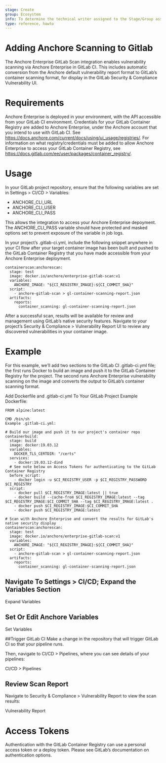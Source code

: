 ```yaml
---
stage: Create
group: Ecosystem
info: To determine the technical writer assigned to the Stage/Group associated with this page, see https://about.gitlab.com/handbook/engineering/ux/technical-writing/#designated-technical-writers
type: reference, howto
---
```


# Adding Anchore Scanning to Gitlab
The Anchore Enterprise GitLab Scan integration enables vulnerability scanning via Anchore Enterprise in GitLab CI. This includes automatic conversion from the Anchore default vulnerability report format to GitLab’s container scanning format, for display in the GitLab Security & Compliance Vulnerability UI.

# Requirements
Anchore Enterprise is deployed in your environment, with the API accessible from your GitLab CI environment.
Credentials for your GitLab Container Registry are added to Anchore Enterprise, under the Anchore account that you intend to use with GitLab CI. See https://docs.anchore.com/current/docs/using/ui_usage/registries/. For information on what registry/credentials must be added to allow Anchore Enterprise to access your GitLab Container Registry, see https://docs.gitlab.com/ee/user/packages/container_registry/.

# Usage
In your GitLab project repository, ensure that the following variables are set in Settings > CI/CD > Variables:

- ANCHORE_CLI_URL
- ANCHORE_CLI_USER
- ANCHORE_CLI_PASS

This allows the integration to access your Anchore Enterprise depoyment. The ANCHORE_CLI_PASS variable should have protected and masked options set to prevent exposure of the variable in job logs.

In your project’s .gitlab-ci.yml, include the following snippet anywhere in your CI flow after your target container image has been built and pushed to the GitLab Container Registry that you have made accessible from your Anchore Enterprise deployment.

```
containerscan:anchorescan:
  stage: test
  image: docker.io/anchore/enterprise-gitlab-scan:v1
  variables:
    ANCHORE_IMAGE: "${CI_REGISTRY_IMAGE}:${CI_COMMIT_SHA}"
  script:
    - anchore-gitlab-scan > gl-container-scanning-report.json
  artifacts:
    reports:
      container_scanning: gl-container-scanning-report.json
```

After a successful scan, results will be available for review and management using GitLab’s native security features. Navigate to your project’s Security & Compliance > Vulnerability Report UI to review any discovered vulnerabilities in your container image.

# Example
For this example, we’ll add two sections to the GitLab CI .gitlab-ci.yml file; the first runs Docker to build an image and push it to the GitLab Container Registry for the project. The second runs Anchore Enterprise vulnerability scanning on the image and converts the output to GitLab’s container scanning format.

Add Dockerfile and .gitlab-ci.yml To Your GitLab Project
Example Dockerfile:

```
FROM alpine:latest

CMD /bin/sh
Example .gitlab-ci.yml:

# Build our image and push it to our project's container repo
containerbuild:
  stage: build
  image: docker:19.03.12
  variables:
    DOCKER_TLS_CERTDIR: "/certs"
  services:
    - docker:19.03.12-dind
  # See note below on Access Tokens for authenticating to the GitLab Container Registry
  before_script:
    - docker login -u $CI_REGISTRY_USER -p $CI_REGISTRY_PASSWORD $CI_REGISTRY
  script:
    - docker pull $CI_REGISTRY_IMAGE:latest || true
    - docker build --cache-from $CI_REGISTRY_IMAGE:latest --tag $CI_REGISTRY_IMAGE:$CI_COMMIT_SHA --tag $CI_REGISTRY_IMAGE:latest .
    - docker push $CI_REGISTRY_IMAGE:$CI_COMMIT_SHA
    - docker push $CI_REGISTRY_IMAGE:latest

# Scan with Anchore Enterprise and convert the results for GitLab's native security display
containerscan:anchorescan:
  stage: test
  image: docker.io/anchore/enterprise-gitlab-scan:v1
  variables:
    ANCHORE_IMAGE: "${CI_REGISTRY_IMAGE}:${CI_COMMIT_SHA}"
  script:
    - anchore-gitlab-scan > gl-container-scanning-report.json
  artifacts:
    reports:
      container_scanning: gl-container-scanning-report.json
```

## Navigate To Settings > CI/CD; Expand the Variables Section
Expand Variables

## Set Or Edit Anchore Variables
Set Variables

##Trigger GitLab CI
Make a change in the repository that will trigger GitLab CI so that your pipeline runs.

Then, navigate to CI/CD > Pipelines, where you can see details of your pipelines:

CI/CD > Pipelines

## Review Scan Report
Navigate to Security & Compliance > Vulnerability Report to view the scan results:

Vulnerability Report

# Access Tokens
Authentication with the GitLab Container Registry can use a personal access token or a deploy token. Please see GitLab’s documentation on authentication options.
